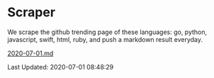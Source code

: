 # Scraper

We scrape the github trending page of these languages: go, python, javascript, swift, html, ruby, and push a markdown result everyday.

[2020-07-01.md](https://github.com/henson/Scraper/blob/master/2020-07-01.md)

Last Updated: 2020-07-01 08:48:29
